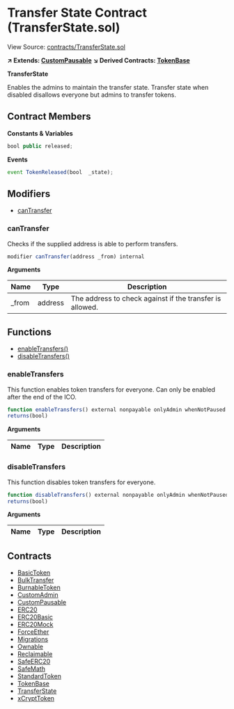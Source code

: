 # Transfer State Contract (TransferState.sol)

View Source: [contracts/TransferState.sol](../contracts/TransferState.sol)

**↗ Extends: [CustomPausable](CustomPausable.md)**
**↘ Derived Contracts: [TokenBase](TokenBase.md)**

**TransferState**

Enables the admins to maintain the transfer state.
Transfer state when disabled disallows everyone but admins to transfer tokens.

## Contract Members
**Constants & Variables**

```js
bool public released;

```

**Events**

```js
event TokenReleased(bool  _state);
```

## Modifiers

- [canTransfer](#cantransfer)

### canTransfer

Checks if the supplied address is able to perform transfers.

```js
modifier canTransfer(address _from) internal
```

**Arguments**

| Name        | Type           | Description  |
| ------------- |------------- | -----|
| _from | address | The address to check against if the transfer is allowed. | 

## Functions

- [enableTransfers()](#enabletransfers)
- [disableTransfers()](#disabletransfers)

### enableTransfers

This function enables token transfers for everyone.
Can only be enabled after the end of the ICO.

```js
function enableTransfers() external nonpayable onlyAdmin whenNotPaused 
returns(bool)
```

**Arguments**

| Name        | Type           | Description  |
| ------------- |------------- | -----|

### disableTransfers

This function disables token transfers for everyone.

```js
function disableTransfers() external nonpayable onlyAdmin whenNotPaused 
returns(bool)
```

**Arguments**

| Name        | Type           | Description  |
| ------------- |------------- | -----|

## Contracts

* [BasicToken](BasicToken.md)
* [BulkTransfer](BulkTransfer.md)
* [BurnableToken](BurnableToken.md)
* [CustomAdmin](CustomAdmin.md)
* [CustomPausable](CustomPausable.md)
* [ERC20](ERC20.md)
* [ERC20Basic](ERC20Basic.md)
* [ERC20Mock](ERC20Mock.md)
* [ForceEther](ForceEther.md)
* [Migrations](Migrations.md)
* [Ownable](Ownable.md)
* [Reclaimable](Reclaimable.md)
* [SafeERC20](SafeERC20.md)
* [SafeMath](SafeMath.md)
* [StandardToken](StandardToken.md)
* [TokenBase](TokenBase.md)
* [TransferState](TransferState.md)
* [xCryptToken](xCryptToken.md)
